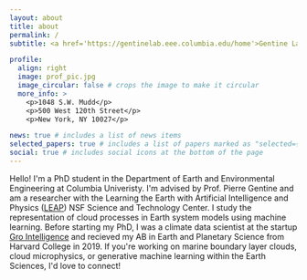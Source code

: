 ```yaml
---
layout: about
title: about
permalink: /
subtitle: <a href='https://gentinelab.eee.columbia.edu/home'>Gentine Lab, Columbia University</a>.

profile:
  align: right
  image: prof_pic.jpg
  image_circular: false # crops the image to make it circular
  more_info: >
    <p>1048 S.W. Mudd</p>
    <p>500 West 120th Street</p>
    <p>New York, NY 10027</p>

news: true # includes a list of news items
selected_papers: true # includes a list of papers marked as "selected={true}"
social: true # includes social icons at the bottom of the page
---
```


Hello! I'm a PhD student in the Department of Earth and Environmental Engineering at Columbia Univeristy. I'm advised by Prof. Pierre Gentine and am a researcher with the Learning the Earth with Artificial Intelligence and Physics ([LEAP](https://leap.columbia.edu/)) NSF Science and Technology Center. I study the representation of cloud processes in Earth system models using machine learning. Before starting my PhD, I was a climate data scientist at the startup [Gro Intelligence](https://www.gro-intelligence.com/) and recieved my AB in Earth and Planetary Science from Harvard College in 2019. If you're working on marine boundary layer clouds, cloud microphysics, or generative machine learning within the Earth Sciences, I'd love to connect!
